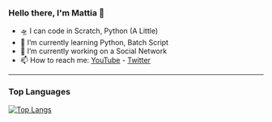 ### Hello there, I'm Mattia 👋

- 🛸 I can code in Scratch, Python (A Little)
- 🌱 I’m currently learning Python, Batch Script
- 🔭 I’m currently working on a Social Network
- 📫 How to reach me: [YouTube](https://www.youtube.com/channel/UCohKir-O0ZqYlfwywLaIKpw) - [Twitter](https://twitter.com/etimologyyy)

---

### Top Languages

[![Top Langs](https://github-readme-stats.vercel.app/api/top-langs/?username=etimology&layout=compact)](https://github.com/Etimology/Etimology)
